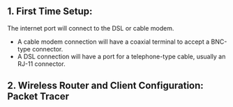 ## 1. First Time Setup:
The internet port will connect to the DSL or cable modem.
- A cable modem connection will have a coaxial terminal to accept a BNC-type connector.
- A DSL connection will have a port for a telephone-type cable, usually an RJ-11 connector.
## 2. Wireless Router and Client Configuration: Packet Tracer


